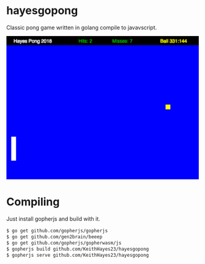 # hayesgopong
Classic pong game written in golang compile to javavscript.


![Screenshot](hayesgopong.png)

# Compiling

Just install gopherjs and build with it.

```console
$ go get github.com/gopherjs/gopherjs
$ go get github.com/gen2brain/beeep
$ go get github.com/gopherjs/gopherwasm/js
$ gopherjs build github.com/KeithHayes23/hayesgopong
$ gopherjs serve github.com/KeithHayes23/hayesgopong
